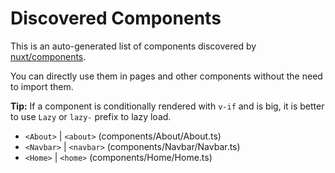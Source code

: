 # Discovered Components

This is an auto-generated list of components discovered by [nuxt/components](https://github.com/nuxt/components).

You can directly use them in pages and other components without the need to import them.

**Tip:** If a component is conditionally rendered with `v-if` and is big, it is better to use `Lazy` or `lazy-` prefix to lazy load.

- `<About>` | `<about>` (components/About/About.ts)
- `<Navbar>` | `<navbar>` (components/Navbar/Navbar.ts)
- `<Home>` | `<home>` (components/Home/Home.ts)

